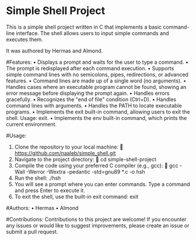 # Simple Shell Project
This is a simple shell project written in C that implements a basic command-line interface. The shell allows users to input simple commands and executes them. 

It was authored by Hermas and Almond.

#Features:
 •	Displays a prompt and waits for the user to type a command.
 •	The prompt is redisplayed after each command execution.
 •	Supports simple command lines with no semicolons, pipes, redirections, or advanced features.
 •	Command lines are made up of a single word (no arguments).
 •	Handles cases where an executable program cannot be found, showing an error message before displaying the prompt again.
 •	Handles errors gracefully.
 •	Recognizes the "end of file" condition (Ctrl+D).
 •	Handles command lines with arguments.
 •	Handles the PATH to locate executable programs.
 •	Implements the exit built-in command, allowing users to exit the shell. Usage: exit.
 •	Implements the env built-in command, which prints the current environment.


#Usage:
 1.	Clone the repository to your local machine:
 	https://github.com/naaleb/simple_shell.git
 2.	Navigate to the project directory:
 	cd simple-shell-project 
 3.	Compile the code using your preferred C compiler (e.g., gcc):
 	gcc -Wall -Werror -Wextra -pedantic -std=gnu89 *.c -o hsh
 4.	Run the shell:
 ./hsh
 5.	You will see a prompt where you can enter commands. Type a command and press Enter to execute it.
 6.	To exit the shell, use the built-in exit command:
 exit 

#Authors:
•	Hermas
•	Almond

#Contributions:
Contributions to this project are welcome! If you encounter any issues or would like to suggest improvements, please create an issue or submit a pull request.
 
